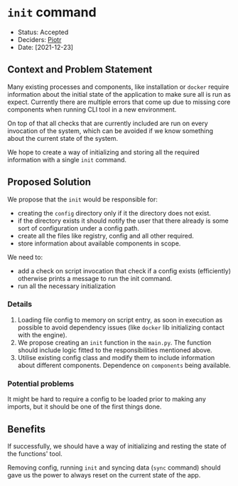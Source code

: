# `init` command

* Status: Accepted
* Deciders: [Piotr]
* Date: [2021-12-23]

## Context and Problem Statement

Many existing processes and components, like installation or `docker` require information about the initial state of the application to make sure all is run as expect. Currently there are multiple errors that come up due to missing core components when running CLI tool in a new environment.

On top of that all checks that are currently included are run on every invocation of the system, which can be avoided if we know something about the current state of the system.

We hope to create a way of initializing and storing all the required information with a single `init` command.

## Proposed Solution

We propose that the `init` would be responsible for:

* creating the `config` directory only if it the directory does not exist.
* if the directory exists it should notify the user that there already is some sort of configuration under a config path.
* create all the files like registry, config and all other required.
* store information about available components in scope.

We need to:

* add a check on script invocation that check if a config exists (efficiently) otherwise prints a message to run the init command.
* run all the necessary initialization

### Details

1. Loading file config to memory on script entry, as soon in execution as possible to avoid dependency issues (like `docker` lib initializing contact with the engine).
2. We propose creating an `init` function in the `main.py`. The function should include logic fitted to the responsibilities mentioned above.
3. Utilise existing config class and modify them to include information about different components. Dependence on `components` being available.

### Potential problems

It might be hard to require a config to be loaded prior to making any imports, but it should be one of the first things done.

## Benefits

If successfully, we should have a way of initializing and resting the state of the functions' tool.

Removing config, running `init` and syncing data (`sync` command) should gave us the power to always reset on the current state of the app.

<!-- Identifiers, in alphabetical order -->

[Piotr]: https://github.com/Katolus
